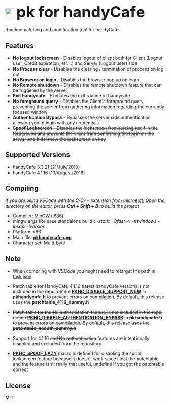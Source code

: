# <img width="28" src="https://en.touhouwiki.net/images/7/7b/Th135Patchouli.png"> <font size=80> pk for handyCafe </font>
Runtime patching and modification tool for handyCafe

## Features
* <b>No logout lockscreen</b> - Disables logout of client both for Client (Logout user, Credit expiration, etc...) and Server (Logout user) side
* <b>No Process clear</b> - Disables the clearing / termination of process on log out
* <b>No Browser on login</b> - Disables the browser pop up on login
* <b>No Remote shutdown</b> - Disables the remote shutdown feature that can be triggered by the server
* <b>Exit handycafe</b> - Executes the exit routine of handycafe
* <b>No foreground query</b> - Disables the Client's foreground query, preventing the server from gathering information regarding the currently focused window
* <b>Authentication Bypass</b> - Bypasses the server side authentication allowing you to login with any credentials
* ~~<b>Spoof Lockscreen</b> - Disables the lockscreen from forcing itself in the foreground and prevents the client from confirming the login on the server and hide/show the lockscreen on key~~

## Supported Versions
* handyCafe 3.3.21 (21/July/2010)
* handyCafe 4.1.16 (10/August/2016)

## Compiling
<i>If you are using VSCode with the C/C++ extension from microsoft, Open the directory on the editor, press <b>Ctrl + Shift + B</b> to build the project</i>
* Compiler: [MinGW (i686)](https://sourceforge.net/projects/mingw-w64/)
* mingw args  (Release standalone build): <i>-static -Ofast -v -mwindows -lpsapi -lversion</i>
* Platform: x86
* Main file: <b>[pkhandycafe.cpp](https://github.com/rogueeeee/pk_handycafe/blob/master/pkhandycafe.cpp)</b>
* Character set: Multi-byte

## Note
* When compiling with VSCode you might need to retarget the path in </b>[task.json](https://github.com/rogueeeee/pk_handycafe/blob/master/.vscode/tasks.json)</b>

* Patch table for HandyCafe 4.1.16 (latest handyCafe version) is not included
in the repo, define <b>[PKHC_DISABLE_SUPPORT_NEW](https://github.com/rogueeeee/pk_handycafe/blob/master/pkhandycafe.h#L6)</b> in <b>pkhandycafe.h</b>
to prevent errors on compilation. By default, this release uses the <b>patchtable_4116_dummy.h</b>

* ~~Patch table for the No authentication feature is not included
in the repo, define <b>[PKHC_DISABLE_AUTHENTICATION_BYPASS]()</b> in <b>pkhandycafe.h</b>
to prevent errors on compilation. By default, this release uses the <b>patchtable_noauth_dummy.h~~</b>

* Support for 4.1.16 ~~and No authentication~~ features are intentionally disabled and excluded from the repository.

* <b>[PKHC_SPOOF_LAZY](https://github.com/rogueeeee/pk_handycafe/blob/master/pkhandycafe.h#L7)</b> macro is defined for disabling the spoof lockscreen feature because it doesn't work since I lost the patchtable and the feature isn't really that useful, undefine if you got the patchtable correct

## License
MIT